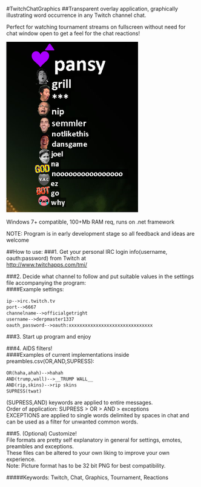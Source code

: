 #TwitchChatGraphics
##Transparent overlay application, graphically illustrating word occurrence in any Twitch channel chat.

Perfect for watching tournament streams on fullscreen without need for chat window open to get a feel for the chat reactions!

![alt text](https://github.com/barestrand/TwitchChatGraphics/blob/master/pansy.PNG "Showcase 1")

Windows 7+ compatible, 100+Mb RAM req, runs on .net framework

NOTE: Program is in early development stage so all feedback and ideas are welcome

##How to use:
###1. Get your personal IRC login info(username, oauth:password) from Twitch at  
http://www.twitchapps.com/tmi/  

###2. Decide what channel to follow and put suitable values in the settings file accompanying the program:  
####Example settings:

	ip-->irc.twitch.tv  
	port-->6667  
	channelname-->officialgetright  
	username-->derpmaster1337  
	oauth_password-->oauth:xxxxxxxxxxxxxxxxxxxxxxxxxxxxxxx  

###3. Start up program and enjoy

###4. AIDS filters!  
####Examples of current implementations inside preambles.csv(OR,AND,SUPRESS):

	OR(haha,ahah)-->hahah  
	AND(trump,wall)-->__TRUMP WALL__  
	AND(rip,skins)-->rip skins  
	SUPRESS(twat)  

(SUPRESS,AND) keywords are applied to entire messages.  
Order of application: SUPRESS > OR > AND > exceptions  
EXCEPTIONS are applied to single words delimited by spaces in chat and can be used as a filter for unwanted common words.

###5. (Optional) Customize!  
File formats are pretty self explanatory in general for settings, emotes, preambles and exceptions.  
These files can be altered to your own liking to improve your own experience.  
Note: Picture format has to be 32 bit PNG for best compatibility.  

#####Keywords: Twitch, Chat, Graphics, Tournament, Reactions
